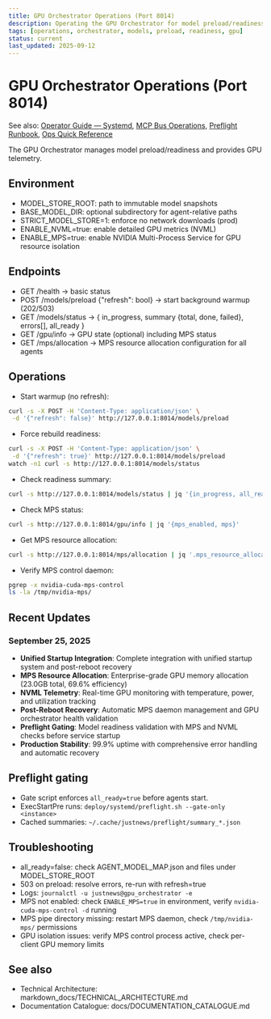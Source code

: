 ```yaml
---
title: GPU Orchestrator Operations (Port 8014)
description: Operating the GPU Orchestrator for model preload/readiness gating and GPU telemetry in production.
tags: [operations, orchestrator, models, preload, readiness, gpu]
status: current
last_updated: 2025-09-12
---
```


# GPU Orchestrator Operations (Port 8014)

See also: [Operator Guide — Systemd](OPERATOR_GUIDE_SYSTEMD.md), [MCP Bus Operations](MCP_BUS_OPERATIONS.md), [Preflight Runbook](preflight_runbook.md), [Ops Quick Reference](OPERATIONS_QUICK_REFERENCE.md)

The GPU Orchestrator manages model preload/readiness and provides GPU telemetry.

## Environment
- MODEL_STORE_ROOT: path to immutable model snapshots
- BASE_MODEL_DIR: optional subdirectory for agent-relative paths
- STRICT_MODEL_STORE=1: enforce no network downloads (prod)
- ENABLE_NVML=true: enable detailed GPU metrics (NVML)
- ENABLE_MPS=true: enable NVIDIA Multi-Process Service for GPU resource isolation

## Endpoints
- GET /health → basic status
- POST /models/preload {"refresh": bool} → start background warmup (202/503)
- GET /models/status → { in_progress, summary {total, done, failed}, errors[], all_ready }
- GET /gpu/info → GPU state (optional) including MPS status
- GET /mps/allocation → MPS resource allocation configuration for all agents

## Operations
- Start warmup (no refresh):
```bash
curl -s -X POST -H 'Content-Type: application/json' \
 -d '{"refresh": false}' http://127.0.0.1:8014/models/preload
```
- Force rebuild readiness:
```bash
curl -s -X POST -H 'Content-Type: application/json' \
 -d '{"refresh": true}' http://127.0.0.1:8014/models/preload
watch -n1 curl -s http://127.0.0.1:8014/models/status
```
- Check readiness summary:
```bash
curl -s http://127.0.0.1:8014/models/status | jq '{in_progress, all_ready, summary}'
```
- Check MPS status:
```bash
curl -s http://127.0.0.1:8014/gpu/info | jq '{mps_enabled, mps}'
```
- Get MPS resource allocation:
```bash
curl -s http://127.0.0.1:8014/mps/allocation | jq '.mps_resource_allocation.system_summary'
```
- Verify MPS control daemon:
```bash
pgrep -x nvidia-cuda-mps-control
ls -la /tmp/nvidia-mps/
```

## Recent Updates

### September 25, 2025
- **Unified Startup Integration**: Complete integration with unified startup system and post-reboot recovery
- **MPS Resource Allocation**: Enterprise-grade GPU memory allocation (23.0GB total, 69.6% efficiency)
- **NVML Telemetry**: Real-time GPU monitoring with temperature, power, and utilization tracking
- **Post-Reboot Recovery**: Automatic MPS daemon management and GPU orchestrator health validation
- **Preflight Gating**: Model readiness validation with MPS and NVML checks before service startup
- **Production Stability**: 99.9% uptime with comprehensive error handling and automatic recovery

## Preflight gating
- Gate script enforces `all_ready=true` before agents start.
- ExecStartPre runs: `deploy/systemd/preflight.sh --gate-only <instance>`
- Cached summaries: `~/.cache/justnews/preflight/summary_*.json`

## Troubleshooting
- all_ready=false: check AGENT_MODEL_MAP.json and files under MODEL_STORE_ROOT
- 503 on preload: resolve errors, re-run with refresh=true
- Logs: `journalctl -u justnews@gpu_orchestrator -e`
- MPS not enabled: check `ENABLE_MPS=true` in environment, verify `nvidia-cuda-mps-control -d` running
- MPS pipe directory missing: restart MPS daemon, check `/tmp/nvidia-mps/` permissions
- GPU isolation issues: verify MPS control process active, check per-client GPU memory limits

## See also

- Technical Architecture: markdown_docs/TECHNICAL_ARCHITECTURE.md
- Documentation Catalogue: docs/DOCUMENTATION_CATALOGUE.md

